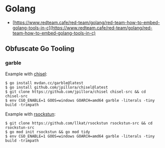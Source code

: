 # Golang

- [https://www.redteam.cafe/red-team/golang/red-team-how-to-embed-golang-tools-in-c](https://www.redteam.cafe/red-team/golang/red-team-how-to-embed-golang-tools-in-c)




## Obfuscate Go Tooling



### garble

Example with [chisel](https://github.com/jpillora/chisel):

```
$ go install mvdan.cc/garble@latest
$ go install github.com/jpillora/chisel@latest
$ git clone https://github.com/jpillora/chisel chisel-src && cd chisel-src
$ env CGO_ENABLE=1 GOOS=windows GOARCH=amd64 garble -literals -tiny build -trimpath
```

Example with [rsockstun](https://github.com/llkat/rsockstun):

```
$ git clone https://github.com/llkat/rsockstun rsockstun-src && cd rsockstun-src
$ go mod init rsockstun && go mod tidy
$ env CGO_ENABLE=1 GOOS=windows GOARCH=amd64 garble -literals -tiny build -trimpath
```
